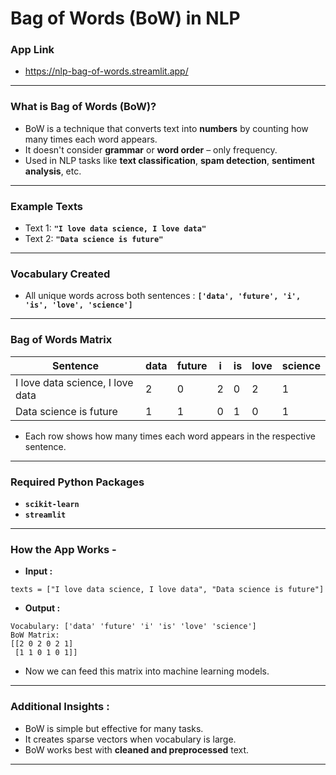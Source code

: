 # Bag of Words (BoW) in NLP
### App Link
- https://nlp-bag-of-words.streamlit.app/
---
### What is Bag of Words (BoW)?
- BoW is a technique that converts text into **numbers** by counting how many times each word appears.
- It doesn't consider **grammar** or **word order** – only frequency.
- Used in NLP tasks like **text classification**, **spam detection**, **sentiment analysis**, etc.
---
### Example Texts
- Text 1: **`"I love data science, I love data"`**
- Text 2: **`"Data science is future"`**
---
### Vocabulary Created
- All unique words across both sentences : **`['data', 'future', 'i', 'is', 'love', 'science']`**
---
### Bag of Words Matrix
| Sentence                         | data | future | i | is | love | science |
| -------------------------------- | ---- | ------ | - | -- | ---- | ------- |
| I love data science, I love data | 2    | 0      | 2 | 0  | 2    | 1       |
| Data science is future           | 1    | 1      | 0 | 1  | 0    | 1       |
- Each row shows how many times each word appears in the respective sentence.
---
### Required Python Packages
- **`scikit-learn`**
- **`streamlit`**
---
### How the App Works -
- **Input :**
```
texts = ["I love data science, I love data", "Data science is future"]
```
- **Output :**
```
Vocabulary: ['data' 'future' 'i' 'is' 'love' 'science']
BoW Matrix:
[[2 0 2 0 2 1]
 [1 1 0 1 0 1]]
```
- Now we can feed this matrix into machine learning models.
---
### Additional Insights :
- BoW is simple but effective for many tasks.
- It creates sparse vectors when vocabulary is large.
- BoW works best with **cleaned and preprocessed** text.
---

